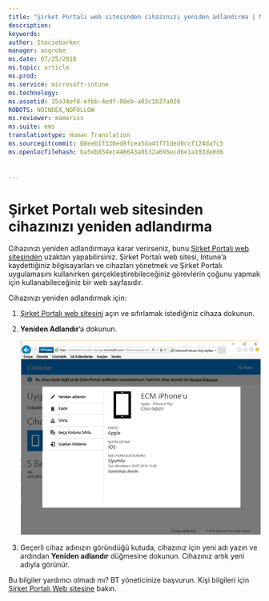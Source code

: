 ```yaml
---
title: "Şirket Portalı web sitesinden cihazınızı yeniden adlandırma | Microsoft Intune"
description: 
keywords: 
author: Staciebarker
manager: angrobe
ms.date: 07/25/2016
ms.topic: article
ms.prod: 
ms.service: microsoft-intune
ms.technology: 
ms.assetid: 35a34ef8-efbb-4edf-88eb-a03c1b27a026
ROBOTS: NOINDEX,NOFOLLOW
ms.reviewer: mamoriss
ms.suite: ems
translationtype: Human Translation
ms.sourcegitcommit: 08eeb1f330ed8fcea5da41f71ded0ccf124da7c5
ms.openlocfilehash: ba5eb854ec446643a0532a695ecdbe1a103de0d6


---
```



# Şirket Portalı web sitesinden cihazınızı yeniden adlandırma

Cihazınızı yeniden adlandırmaya karar verirseniz, bunu [Şirket Portalı web sitesinden](http://portal.manage.microsoft.com) uzaktan yapabilirsiniz. Şirket Portalı web sitesi, Intune’a kaydettiğiniz bilgisayarları ve cihazları yönetmek ve Şirket Portalı uygulamasını kullanırken gerçekleştirebileceğiniz görevlerin çoğunu yapmak için kullanabileceğiniz bir web sayfasıdır.

Cihazınızı yeniden adlandırmak için:

1.  [Şirket Portalı web sitesini](http://portal.manage.microsoft.com) açın ve sıfırlamak istediğiniz cihaza dokunun.

2.  **Yeniden Adlandır**’a dokunun.

    ![rename-device-option-on-company-portal-website](./media/iwp-screen-with-all-options.png)

3.  Geçerli cihaz adınızın göründüğü kutuda, cihazınız için yeni adı yazın ve ardından **Yeniden adlandır** düğmesine dokunun. Cihazınız artık yeni adıyla görünür.

Bu bilgiler yardımcı olmadı mı? BT yöneticinize başvurun. Kişi bilgileri için [Şirket Portalı Web sitesine](http://portal.manage.microsoft.com) bakın.



<!--HONumber=Aug16_HO5-->



